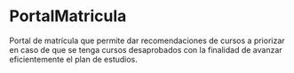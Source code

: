 # PortalMatricula
Portal de matrícula que permite dar recomendaciones de cursos a priorizar en caso de que se tenga cursos desaprobados con la finalidad de avanzar eficientemente el plan de estudios.
